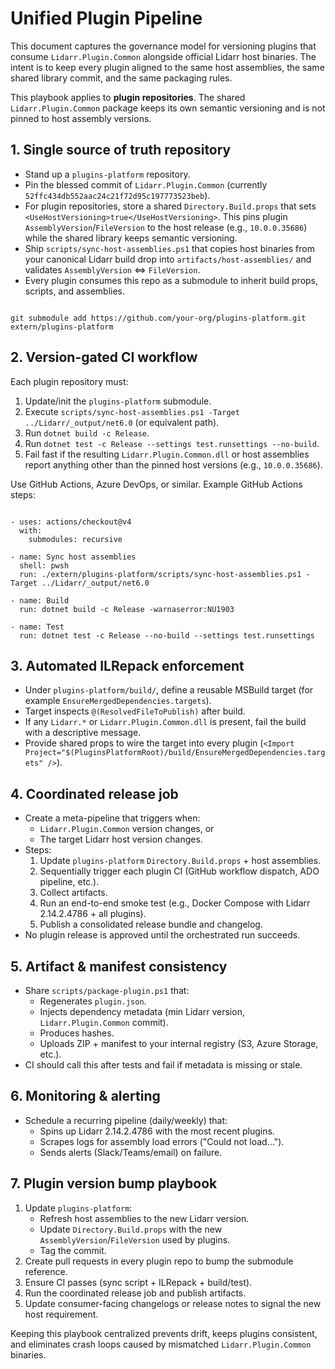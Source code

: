 # Unified Plugin Pipeline

This document captures the governance model for versioning plugins that consume `Lidarr.Plugin.Common` alongside official Lidarr host binaries. The intent is to keep every plugin aligned to the same host assemblies, the same shared library commit, and the same packaging rules.

This playbook applies to **plugin repositories**. The shared `Lidarr.Plugin.Common` package keeps its own semantic versioning and is not pinned to host assembly versions.

## 1. Single source of truth repository

- Stand up a `plugins-platform` repository.
- Pin the blessed commit of `Lidarr.Plugin.Common` (currently `52ffc434db552aac24c21f72d95c197773523beb`).
- For plugin repositories, store a shared `Directory.Build.props` that sets `<UseHostVersioning>true</UseHostVersioning>`. This pins plugin `AssemblyVersion`/`FileVersion` to the host release (e.g., `10.0.0.35686`) while the shared library keeps semantic versioning.
- Ship `scripts/sync-host-assemblies.ps1` that copies host binaries from your canonical Lidarr build drop into `artifacts/host-assemblies/` and validates `AssemblyVersion` ⇔ `FileVersion`.
- Every plugin consumes this repo as a submodule to inherit build props, scripts, and assemblies.

```

git submodule add https://github.com/your-org/plugins-platform.git extern/plugins-platform

```

## 2. Version-gated CI workflow
Each plugin repository must:

1. Update/init the `plugins-platform` submodule.
2. Execute `scripts/sync-host-assemblies.ps1 -Target ../Lidarr/_output/net6.0` (or equivalent path).
3. Run `dotnet build -c Release`.
4. Run `dotnet test -c Release --settings test.runsettings --no-build`.
5. Fail fast if the resulting `Lidarr.Plugin.Common.dll` or host assemblies report anything other than the pinned host versions (e.g., `10.0.0.35686`).

Use GitHub Actions, Azure DevOps, or similar. Example GitHub Actions steps:

```

- uses: actions/checkout@v4
  with:
    submodules: recursive

- name: Sync host assemblies
  shell: pwsh
  run: ./extern/plugins-platform/scripts/sync-host-assemblies.ps1 -Target ../Lidarr/_output/net6.0

- name: Build
  run: dotnet build -c Release -warnaserror:NU1903

- name: Test
  run: dotnet test -c Release --no-build --settings test.runsettings

```

## 3. Automated ILRepack enforcement

- Under `plugins-platform/build/`, define a reusable MSBuild target (for example `EnsureMergedDependencies.targets`).
- Target inspects `@(ResolvedFileToPublish)` after build.
- If any `Lidarr.*` or `Lidarr.Plugin.Common.dll` is present, fail the build with a descriptive message.
- Provide shared props to wire the target into every plugin (`<Import Project="$(PluginsPlatformRoot)/build/EnsureMergedDependencies.targets" />`).

## 4. Coordinated release job

- Create a meta-pipeline that triggers when:
  - `Lidarr.Plugin.Common` version changes, or
  - The target Lidarr host version changes.
- Steps:
  1. Update `plugins-platform` `Directory.Build.props` + host assemblies.
  2. Sequentially trigger each plugin CI (GitHub workflow dispatch, ADO pipeline, etc.).
  3. Collect artifacts.
  4. Run an end-to-end smoke test (e.g., Docker Compose with Lidarr 2.14.2.4786 + all plugins).
  5. Publish a consolidated release bundle and changelog.
- No plugin release is approved until the orchestrated run succeeds.

## 5. Artifact & manifest consistency

- Share `scripts/package-plugin.ps1` that:
  - Regenerates `plugin.json`.
  - Injects dependency metadata (min Lidarr version, `Lidarr.Plugin.Common` commit).
  - Produces hashes.
  - Uploads ZIP + manifest to your internal registry (S3, Azure Storage, etc.).
- CI should call this after tests and fail if metadata is missing or stale.

## 6. Monitoring & alerting

- Schedule a recurring pipeline (daily/weekly) that:
  - Spins up Lidarr 2.14.2.4786 with the most recent plugins.
  - Scrapes logs for assembly load errors ("Could not load...").
  - Sends alerts (Slack/Teams/email) on failure.

## 7. Plugin version bump playbook

1. Update `plugins-platform`:
   - Refresh host assemblies to the new Lidarr version.
   - Update `Directory.Build.props` with the new `AssemblyVersion`/`FileVersion` used by plugins.
   - Tag the commit.
2. Create pull requests in every plugin repo to bump the submodule reference.
3. Ensure CI passes (sync script + ILRepack + build/test).
4. Run the coordinated release job and publish artifacts.
5. Update consumer-facing changelogs or release notes to signal the new host requirement.

Keeping this playbook centralized prevents drift, keeps plugins consistent, and eliminates crash loops caused by mismatched `Lidarr.Plugin.Common` binaries.


